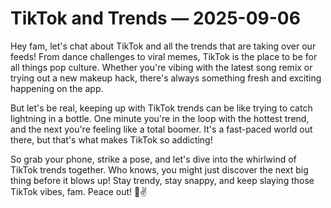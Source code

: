 # TikTok and Trends — 2025-09-06

Hey fam, let's chat about TikTok and all the trends that are taking over our feeds! From dance challenges to viral memes, TikTok is the place to be for all things pop culture. Whether you're vibing with the latest song remix or trying out a new makeup hack, there's always something fresh and exciting happening on the app.

But let's be real, keeping up with TikTok trends can be like trying to catch lightning in a bottle. One minute you're in the loop with the hottest trend, and the next you're feeling like a total boomer. It's a fast-paced world out there, but that's what makes TikTok so addicting!

So grab your phone, strike a pose, and let's dive into the whirlwind of TikTok trends together. Who knows, you might just discover the next big thing before it blows up! Stay trendy, stay snappy, and keep slaying those TikTok vibes, fam. Peace out! 🌟✌️